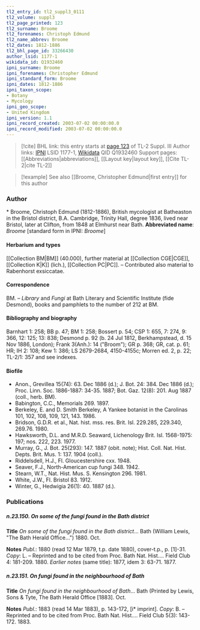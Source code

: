 ```yaml
---
tl2_entry_id: tl2_suppl3_0111
tl2_volume: suppl3
tl2_page_printed: 123
tl2_surname: Broome
tl2_forenames: Christoph Edmund
tl2_name_abbrev: Broome
tl2_dates: 1812-1886
tl2_bhl_page_id: 33266430
author_lsid: 1177-1
wikidata_id: Q1932460
ipni_surname: Broome
ipni_forenames: Christopher Edmund
ipni_standard_form: Broome
ipni_dates: 1812-1886
ipni_taxon_scope: 
- Botany
- Mycology
ipni_geo_scope: 
- United Kingdom
ipni_version: 1.1
ipni_record_created: 2003-07-02 00:00:00.0
ipni_record_modified: 2003-07-02 00:00:00.0
---
```


> [!cite] BHL link: this entry starts at [page 123](https://www.biodiversitylibrary.org/page/33266430) of TL-2 Suppl. III
> Author links: [IPNI](https://www.ipni.org/a/1177-1) LSID 1177-1, [Wikidata](https://www.wikidata.org/wiki/Q1932460) QID Q1932460
> Support pages: [[Abbreviations|abbreviations]], [[Layout key|layout key]], [[Cite TL-2|cite TL-2]]

> [!example] See also [[Broome, Christopher Edmund|first entry]] for this author

### Author

\* Broome, Christoph Edmund (1812-1886), British mycologist at Batheaston in the Bristol district, B.A. Cambridge, Trinity Hall, degree 1836, lived near Bristol, later at Clifton, from 1848 at Elmhurst near Bath. 
**Abbreviated name**: *Broome* \[standard form in IPNI: *Broome*\]

#### Herbarium and types

[[Collection BM|BM]] (40.000), further material at [[Collection CGE|CGE]], [[Collection K|K]] (lich.), [[Collection PC|PC]]. – Contributed also material to Rabenhorst exsiccatae.

#### Correspondence

BM. – *Library* and *Fungi* at Bath Literary and Scientific Institute (fide Desmond), books and pamphlets to the number of 212 at BM.

#### Bibliography and biography

Barnhart 1: 258; BB p. 47; BM 1: 258; Bossert p. 54; CSP 1: 655, 7: 274, 9: 366, 12: 125; 13: 838; Desmond p. 92 (b. 24 Jul 1812, Berkhampstead, d. 15 Nov 1886, London); Frank 3(Anh.): 14 ("Broom"); GR p. 368; GR, cat. p. 61; HR; IH 2: 108; Kew 1: 386; LS 2679-2684, 4150-4155c; Morren ed. 2, p. 22; TL-2/1: 357 and see indexes.

#### Biofile

- Anon., Grevillea 15(74): 63. Dec 1886 (d.); J. Bot. 24: 384. Dec 1886 (d.); Proc. Linn. Soc. 1886-1887: 34-35. 1887; Bot. Gaz. 12(8): 201. Aug 1887 (coll., herb. BM).
- Babington, C.C., Memorials 269. 1897.
- Berkeley, E. and D. Smith Berkeley, A Yankee botanist in the Carolinas 101, 102, 108, 109, 121, 143. 1986.
- Bridson, G.D.R. et al., Nat. hist. mss. res. Brit. Isl. 229.285, 229.340, 269.76. 1980.
- Hawksworth, D.L. and M.R.D. Seaward, Lichenology Brit. Isl. 1568-1975: 197; nos. 222, 223. 1977.
- Murray, G., J. Bot. 25(293): 147. 1887 (obit. note); Hist. Coll. Nat. Hist. Depts. Brit. Mus. 1: 137. 1904 (coll.).
- Riddelsdell, H.J., Fl. Gloucestershire cxx. 1948.
- Seaver, F.J., North-American cup fungi 348. 1942.
- Stearn, W.T., Nat. Hist. Mus. S. Kensington 296. 1981.
- White, J.W., Fl. Bristol 83. 1912.
- Winter, G., Hedwigia 26(1): 40. 1887 (d.).

### Publications

##### n.23.150. On some of the fungi found in the Bath district

**Title**
*On some of the fungi found in the Bath district*... Bath (William Lewis, "The Bath Herald Office...") 1880. Oct.

**Notes**
*Publ*.: 1880 (read 12 Mar 1879, t.p. date 1880), cover-t.p., p. \[1\]-31. *Copy*: L. – Reprinted and to be cited from Proc. Bath Nat. Hist.... Field Club 4: 181-209. 1880.
*Earlier notes* (same title): 1877, idem 3: 63-71. 1877.

##### n.23.151. On fungi found in the neighbourhood of Bath

**Title**
*On fungi found in the neighbourhood of Bath*... Bath (Printed by Lewis, Sons & Tyte, The Bath Herald Office \[1883\]. Oct.

**Notes**
*Publ*.: 1883 (read 14 Mar 1883), p. 143-172, \[i\* imprint\]. *Copy*: B. – Reprinted and to be cited from Proc. Bath Nat. Hist.... Field Club 5(3): 143-172. 1883.

